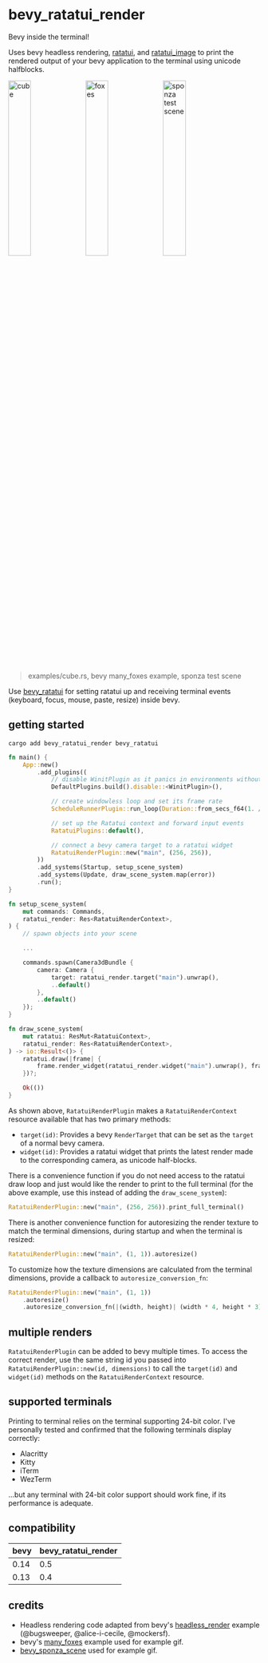 # bevy_ratatui_render

Bevy inside the terminal!

Uses bevy headless rendering, [ratatui](https://github.com/ratatui-org/ratatui), and
[ratatui_image](https://github.com/benjajaja/ratatui-image) to print the rendered output
of your bevy application to the terminal using unicode halfblocks.

<p float="left">
<img src="https://assets.cxreiff.com/github/cube.gif" width="30%" alt="cube">
<img src="https://assets.cxreiff.com/github/foxes.gif" width="30%" alt="foxes">
<img src="https://assets.cxreiff.com/github/sponza.gif" width="30%" alt="sponza test scene">
<p>

> examples/cube.rs, bevy many_foxes example, sponza test scene

Use [bevy_ratatui](https://github.com/joshka/bevy_ratatui/tree/main) for setting ratatui up
and receiving terminal events (keyboard, focus, mouse, paste, resize) inside bevy.

## getting started

`cargo add bevy_ratatui_render bevy_ratatui`

```rust
fn main() {
    App::new()
        .add_plugins((
            // disable WinitPlugin as it panics in environments without a display server
            DefaultPlugins.build().disable::<WinitPlugin>(),

            // create windowless loop and set its frame rate
            ScheduleRunnerPlugin::run_loop(Duration::from_secs_f64(1. / 60.)),

            // set up the Ratatui context and forward input events
            RatatuiPlugins::default(),

            // connect a bevy camera target to a ratatui widget
            RatatuiRenderPlugin::new("main", (256, 256)),
        ))
        .add_systems(Startup, setup_scene_system)
        .add_systems(Update, draw_scene_system.map(error))
        .run();
}

fn setup_scene_system(
    mut commands: Commands,
    ratatui_render: Res<RatatuiRenderContext>,
) {
    // spawn objects into your scene

    ...

    commands.spawn(Camera3dBundle {
        camera: Camera {
            target: ratatui_render.target("main").unwrap(),
            ..default()
        },
        ..default()
    });
}

fn draw_scene_system(
    mut ratatui: ResMut<RatatuiContext>,
    ratatui_render: Res<RatatuiRenderContext>,
) -> io::Result<()> {
    ratatui.draw(|frame| {
        frame.render_widget(ratatui_render.widget("main").unwrap(), frame.size());
    })?;

    Ok(())
}
```

As shown above, `RatatuiRenderPlugin` makes a `RatatuiRenderContext` resource available that has two
primary methods:

- `target(id)`: Provides a bevy `RenderTarget` that can be set as the `target` of a normal bevy camera.
- `widget(id)`: Provides a ratatui widget that prints the latest render made to the corresponding camera,
as unicode half-blocks.

There is a convenience function if you do not need access to the ratatui draw loop and just would
like the render to print to the full terminal (for the above example, use this instead of adding the
`draw_scene_system`):

```rust
RatatuiRenderPlugin::new("main", (256, 256)).print_full_terminal()
```

There is another convenience function for autoresizing the render texture to match the terminal
dimensions, during startup and when the terminal is resized:

```rust
RatatuiRenderPlugin::new("main", (1, 1)).autoresize()
```

To customize how the texture dimensions are calculated from the terminal dimensions, provide a callback
to `autoresize_conversion_fn`:

```rust
RatatuiRenderPlugin::new("main", (1, 1))
    .autoresize()
    .autoresize_conversion_fn(|(width, height)| (width * 4, height * 3))
```

## multiple renders

`RatatuiRenderPlugin` can be added to bevy multiple times. To access the correct render, use the same
string id you passed into `RatatuiRenderPlugin::new(id, dimensions)` to call the `target(id)` and
`widget(id)` methods on the `RatatuiRenderContext` resource.

## supported terminals

Printing to terminal relies on the terminal supporting 24-bit color. I've personally tested and confirmed
that the following terminals display correctly:

- Alacritty
- Kitty
- iTerm
- WezTerm

...but any terminal with 24-bit color support should work fine, if its performance is adequate.

## compatibility

| bevy  | bevy_ratatui_render |
|-------|---------------------|
| 0.14  | 0.5                 |
| 0.13  | 0.4                 |

## credits

* Headless rendering code adapted from bevy's
[headless_render](https://github.com/bevyengine/bevy/blob/main/examples/app/headless_renderer.rs)
example (@bugsweeper, @alice-i-cecile, @mockersf).
* bevy's [many_foxes](https://github.com/bevyengine/bevy/blob/main/examples/stress_tests/many_foxes.rs)
example used for example gif.
* [bevy_sponza_scene](https://github.com/DGriffin91/bevy_sponza_scene) used for example gif.
